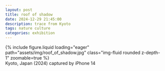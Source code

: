 ```yaml
---
layout: post
title: roof of shadow
date: 2024-12-29 21:45:00
description: trace from Kyoto
tags: nature culture
categories: exhibition
---
```


<div class="row">
    <div class="col-sm mt-3 mt-md-0">
        {% include figure.liquid loading="eager" path="assets/img/roof_of_shadow.jpg" class="img-fluid rounded z-depth-1" zoomable=true %}
    </div>
</div>
<div class="caption">
    Kyoto, Japan (2024)
    captured by iPhone 14
</div>
